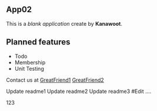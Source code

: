 ## App02
This is a _blank application_ create
by **Kanawoot**.

## Planned features
* Todo
* Membership
* Unit Testing

Contact us at
[GreatFriend1](http://next.greatfriends.biz)
[GreatFriend2](http://next.greatfriends.biz)




Update readme1
Update readme2
Update readme3
#Edit ....

123
